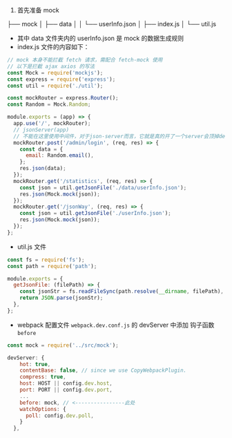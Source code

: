 1. 首先准备 mock 

├── mock
│   ├── data
│   │   └── userInfo.json
│   ├── index.js
│   └── util.js

- 其中 data 文件夹内的 userInfo.json 是 mock 的数据生成规则
- index.js 文件的内容如下：
```JavaScript
// mock 本身不能拦截 fetch 请求，需配合 fetch-mock 使用
// 以下是拦截 ajax axios 的写法
const Mock = require('mockjs');
const express = require('express');
const util = require('./util');

const mockRouter = express.Router();
const Random = Mock.Random;

module.exports = (app) => {
  app.use('/', mockRouter);
  // jsonServer(app)
  // 不能在这里使用中间件，对于json-server而言，它就是真的开了一个server会顶掉dev-server
  mockRouter.post('/admin/login', (req, res) => {
    const data = {
      email: Random.email(),
    };
    res.json(data);
  });
  mockRouter.get('/statistics', (req, res) => {
    const json = util.getJsonFile('./data/userInfo.json');
    res.json(Mock.mock(json));
  });
  mockRouter.get('/jsonWay', (req, res) => {
    const json = util.getJsonFile('./userInfo.json');
    res.json(Mock.mock(json));
  });
};
```

- util.js 文件
```Javascript
const fs = require('fs');
const path = require('path');

module.exports = {
  getJsonFile: (filePath) => {
    const jsonStr = fs.readFileSync(path.resolve(__dirname, filePath), 'utf-8');
    return JSON.parse(jsonStr);
  },
};
```

- webpack 配置文件 `webpack.dev.conf.js` 的 devServer 中添加 钩子函数 `before`
```JavaScript
const mock = require('../src/mock');
```
```JavaScript
devServer: {
    hot: true,
    contentBase: false, // since we use CopyWebpackPlugin.
    compress: true,
    host: HOST || config.dev.host,
    port: PORT || config.dev.port,
    ...
    before: mock, // <----------------此处
    watchOptions: {
      poll: config.dev.poll,
    }
  },
```